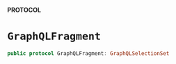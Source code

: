 **PROTOCOL**

# `GraphQLFragment`

```swift
public protocol GraphQLFragment: GraphQLSelectionSet
```
